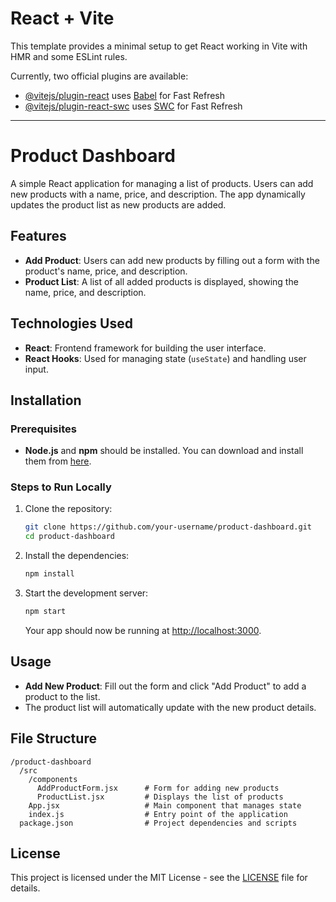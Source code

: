 # React + Vite

This template provides a minimal setup to get React working in Vite with HMR and some ESLint rules.

Currently, two official plugins are available:

- [@vitejs/plugin-react](https://github.com/vitejs/vite-plugin-react/blob/main/packages/plugin-react/README.md) uses [Babel](https://babeljs.io/) for Fast Refresh
- [@vitejs/plugin-react-swc](https://github.com/vitejs/vite-plugin-react-swc) uses [SWC](https://swc.rs/) for Fast Refresh


---

# Product Dashboard

A simple React application for managing a list of products. Users can add new products with a name, price, and description. The app dynamically updates the product list as new products are added.

## Features

- **Add Product**: Users can add new products by filling out a form with the product's name, price, and description.
- **Product List**: A list of all added products is displayed, showing the name, price, and description.

## Technologies Used

- **React**: Frontend framework for building the user interface.
- **React Hooks**: Used for managing state (`useState`) and handling user input.
  
## Installation

### Prerequisites

- **Node.js** and **npm** should be installed. You can download and install them from [here](https://nodejs.org/).

### Steps to Run Locally

1. Clone the repository:
    ```bash
    git clone https://github.com/your-username/product-dashboard.git
    cd product-dashboard
    ```

2. Install the dependencies:
    ```bash
    npm install
    ```

3. Start the development server:
    ```bash
    npm start
    ```

    Your app should now be running at [http://localhost:3000](http://localhost:3000).

## Usage

- **Add New Product**: Fill out the form and click "Add Product" to add a product to the list.
- The product list will automatically update with the new product details.

## File Structure

```
/product-dashboard
  /src
    /components
      AddProductForm.jsx      # Form for adding new products
      ProductList.jsx         # Displays the list of products
    App.jsx                   # Main component that manages state
    index.js                  # Entry point of the application
  package.json                # Project dependencies and scripts
```

## License

This project is licensed under the MIT License - see the [LICENSE](LICENSE) file for details.


